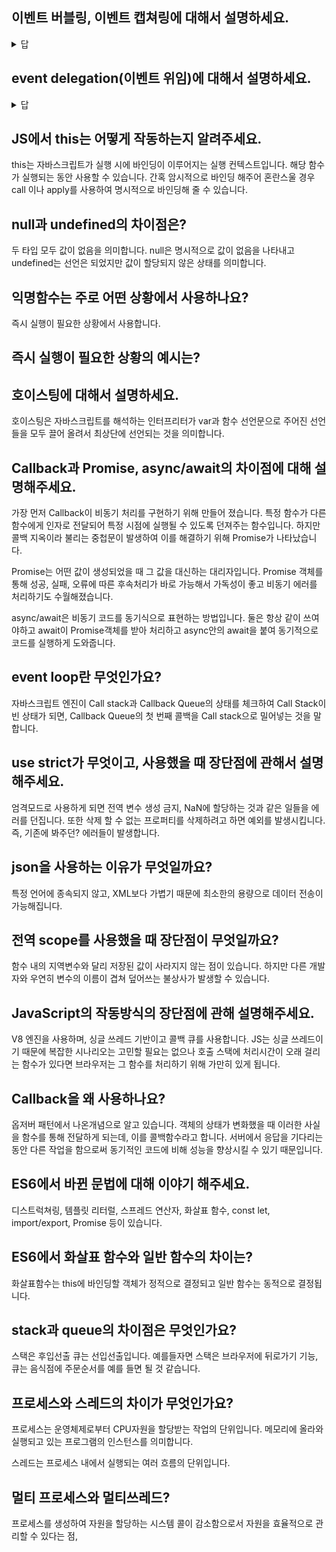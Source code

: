 ## 이벤트 버블링, 이벤트 캡쳐링에 대해서 설명하세요.

 <details>
 <summary>답</summary>
이벤트 버블링은 특정 화면 요소에서 이벤트가 발생했을 때 상위 요소들로 전달되어 가는 특성을 의미합니다. 이벤트 캡쳐링은 반대로 상위요소에서 하위 요소로 탐색하며 이벤트를 전파하는 방식입니다.
</details>

## event delegation(이벤트 위임)에 대해서 설명하세요.

<details>
 <summary>답</summary>

요소 하나하나를 개별적으로 모두 이벤트 등록을 하는 것이 아닌 부모에 이벤트를 등록하여 이벤트 버블링을 이용하여 처리하는 방식입니다. 메모리를 절약할 수 있습니다.

</details>

## JS에서 this는 어떻게 작동하는지 알려주세요.

this는 자바스크립트가 실행 시에 바인딩이 이루어지는 실행 컨텍스트입니다. 해당 함수가 실행되는 동안 사용할 수 있습니다. 간혹 암시적으로 바인딩 해주어 혼란스울 경우 call 이나 apply를 사용하여 명시적으로 바인딩해 줄 수 있습니다.

## null과 undefined의 차이점은?

두 타입 모두 값이 없음을 의미합니다. null은 명시적으로 값이 없음을 나타내고 undefined는 선언은 되었지만 값이 할당되지 않은 상태를 의미합니다.

## 익명함수는 주로 어떤 상황에서 사용하나요?

즉시 실행이 필요한 상황에서 사용합니다.

## 즉시 실행이 필요한 상황의 예시는?

## 호이스팅에 대해서 설명하세요.

호이스팅은 자바스크립트를 해석하는 인터프리터가 var과 함수 선언문으로 주어진 선언들을 모두 끌어 올려서 최상단에 선언되는 것을 의미합니다.

## Callback과 Promise, async/await의 차이점에 대해 설명해주세요.

가장 먼저 Callback이 비동기 처리를 구현하기 위해 만들어 졌습니다. 특정 함수가 다른 함수에게 인자로 전달되어 특정 시점에 실행될 수 있도록 던져주는 함수입니다. 하지만 콜백 지옥이라 불리는 중첩문이 발생하여 이를 해결하기 위해 Promise가 나타났습니다.

Promise는 어떤 값이 생성되었을 때 그 값을 대신하는 대리자입니다. Promise 객체를 통해 성공, 실패, 오류에 따른 후속처리가 바로 가능해서 가독성이 좋고 비동기 에러를 처리하기도 수월해졌습니다.

async/await은 비동기 코드를 동기식으로 표현하는 방법입니다. 둘은 항상 같이 쓰여야하고 await이 Promise객체를 받아 처리하고 async안의 await을 붙여 동기적으로 코드를 실행하게 도와줍니다.

## event loop란 무엇인가요?

자바스크립트 엔진이 Call stack과 Callback Queue의 상태를 체크하여 Call Stack이 빈 상태가 되면, Callback Queue의 첫 번째 콜백을 Call stack으로 밀어넣는 것을 말합니다.

## use strict가 무엇이고, 사용했을 때 장단점에 관해서 설명해주세요.

엄격모드로 사용하게 되면 전역 변수 생성 금지, NaN에 할당하는 것과 같은 일들을 에러를 던집니다. 또한 삭제 할 수 없는 프로퍼티를 삭제하려고 하면 예외를 발생시킵니다. 즉, 기존에 봐주던? 에러들이 발생합니다.

## json을 사용하는 이유가 무엇일까요?

특정 언어에 종속되지 않고, XML보다 가볍기 때문에 최소한의 용량으로 데이터 전송이 가능해집니다.

## 전역 scope를 사용했을 때 장단점이 무엇일까요?

함수 내의 지역변수와 달리 저장된 값이 사라지지 않는 점이 있습니다. 하지만 다른 개발자와 우연히 변수의 이름이 겹쳐 덮어쓰는 불상사가 발생할 수 있습니다.

## JavaScript의 작동방식의 장단점에 관해 설명해주세요.

V8 엔진을 사용하며, 싱글 쓰레드 기반이고 콜백 큐를 사용합니다. JS는 싱글 쓰레드이기 때문에 복잡한 시나리오는 고민할 필요는 없으나 호출 스택에 처리시간이 오래 걸리는 함수가 있다면 브라우저는 그 함수를 처리하기 위해 가만히 있게 됩니다.

## Callback을 왜 사용하나요?

옵저버 패턴에서 나온개념으로 알고 있습니다. 객체의 상태가 변화했을 때 이러한 사실을 함수를 통해 전달하게 되는데, 이를 콜백함수라고 합니다. 서버에서 응답을 기다리는 동안 다른 작업을 함으로써 동기적인 코드에 비해 성능을 향상시킬 수 있기 때문입니다.

## ES6에서 바뀐 문법에 대해 이야기 해주세요.

디스트럭쳐링, 템플릿 리터럴, 스프레드 연산자, 화살표 함수, const let, import/export, Promise 등이 있습니다.

## ES6에서 화살표 함수와 일반 함수의 차이는?

화살표함수는 this에 바인딩할 객체가 정적으로 결정되고 일반 함수는 동적으로 결정됩니다.

## stack과 queue의 차이점은 무엇인가요?

스택은 후입선출 큐는 선입선출입니다. 예를들자면 스택은 브라우저에 뒤로가기 기능, 큐는 음식점에 주문순서를 예를 들면 될 것 같습니다.

## 프로세스와 스레드의 차이가 무엇인가요?

프로세스는 운영체제로부터 CPU자원을 할당받는 작업의 단위입니다. 메모리에 올라와 실행되고 있는 프로그램의 인스턴스를 의미합니다.

스레드는 프로세스 내에서 실행되는 여러 흐름의 단위입니다.

## 멀티 프로세스와 멀티쓰레드?

프로세스를 생성하여 자원을 할당하는 시스템 콜이 감소함으로서 자원을 효율적으로 관리할 수 있다는 점,
